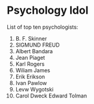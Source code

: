 # Psychology Idol
List of top ten psychologists:

1. B. F. Skinner
1. SIGMUND FREUD
1. Albert Bandara
1. Jean Piaget
1. Karl Rogers
1. Wiliam James
1. Erik Erikson
1. Ivan Pawlow
1. Levw Wygotski
1. Carol Dweck
Edward Tolman
